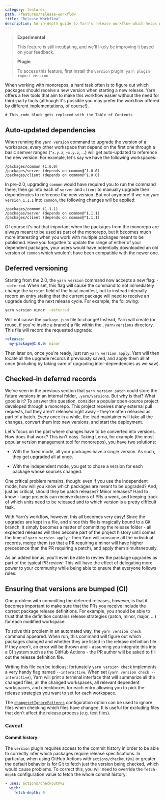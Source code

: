 ```yaml
---
category: features
path: /features/release-workflow
title: "Release Workflow"
description: An in-depth guide to Yarn's release workflow which helps with managing versions across a monorepo.
---
```


> **Experimental**
>
> This feature is still incubating, and we'll likely be improving it based on your feedback.

> **Plugin**
>
> To access this feature, first install the `version` plugin: `yarn plugin import version`

When working with monorepos, a hard task often is to figure out which packages should receive a new version when starting a new release. Yarn offers a few tools that aim to make this workflow easier without the need for third-party tools (although it's possible you may prefer the workflow offered by different implementations, of course!).

```toc
# This code block gets replaced with the Table of Contents
```

## Auto-updated dependencies

When running the `yarn version` command to upgrade the version of a workspace, every other workspace that depend on the first one through a basic semver ranges (`^x.y.z`, `~x.y.z`, ...) will get auto-updated to reference the new version. For example, let's say we have the following workspaces:

```
/packages/common (1.0.0)
/packages/server (depends on common@^1.0.0)
/packages/client (depends on common@^1.0.0)
```

In pre-2.0, upgrading `common` would have required you to run the command there, then go into each of `server` and `client` to manually upgrade their dependencies to reference the new version. But not anymore! If we run `yarn version 1.1.1` into `common`, the following changes will be applied:

```
/packages/common (1.1.1)
/packages/server (depends on common@^1.1.1)
/packages/client (depends on common@^1.1.1)
```

Of course it's not that important when the packages from the monorepo are always meant to be used as part of the monorepo, but it becomes much more interesting when you work with multiple packages meant to be published. Have you forgotten to update the range of either of your dependent packages, your users would have potentially downloaded an old version of `common` which wouldn't have been compatible with the newer one.

## Deferred versioning

Starting from the 2.0, the `yarn version` command now accepts a new flag: `--deferred`. When set, this flag will cause the command to not immediately change the `version` field of the local manifest, but to instead internally record an entry stating that the current package will need to receive an upgrade during the next release cycle. For example, the following:

```bash
yarn version minor --deferred
```

Will not cause the `package.json` file to change! Instead, Yarn will create (or reuse, if you're inside a branch) a file within the `.yarn/versions` directory. This file will record the requested upgrade:

```yaml
releases:
  my-package@1.0.0: minor
```

Then later on, once you're ready, just run `yarn version apply`. Yarn will then locate all the upgrade records it previously saved, and apply them all at once (including by taking care of upgrading inter-dependencies as we saw).

## Checked-in deferred records

We've seen in the previous section that `yarn version patch` could store the future versions in an internal folder, `.yarn/versions`. But why is that? What good is it? To answer this question, consider a popular open-source project developed through a monorepo. This project receives many external pull requests, but they aren't released right away - they're often released as part of a batch. Every once in a while, the lead maintainer will take all the changes, convert them into new versions, and start the deployment.

Let's focus on the part where changes have to be converted into versions. How does that work? This isn't easy. Taking Lerna, for example (the most popular version management tool for monorepos), you have two solutions:

- With the fixed mode, all your packages have a single version. As such, they get upgraded all at once.

- With the independent mode, you get to chose a version for each package whose sources changed.

One critical problem remains, though: even if you use the independent mode, how will you know which packages are meant to be upgraded? And, just as critical, should they be patch releases? Minor releases? Hard to know - large projects can receive dozens of PRs a week, and keeping track of which units need to be released and to which version is a pretty difficult task.

With Yarn's workflow, however, this all becomes very easy! Since the upgrades are kept in a file, and since this file is magically bound to a Git branch, it simply becomes a matter of committing the release folder - all expected releases will then become part of the project history until comes the time of `yarn version apply` - then Yarn will consume all the individual records, merge them (so that a PR requiring a minor will have higher precedence than the PR requiring a patch), and apply them simultaneously.

As an added bonus, you'll even be able to review the package upgrades as part of the typical PR review! This will have the effect of delegating more power to your community while being able to ensure that everyone follows rules.

## Ensuring that versions are bumped (CI)

One problem with committing the deferred releases, however, is that it becomes important to make sure that the PRs you receive include the correct package release definitions. For example, you should be able to trust that the definition contains release strategies (patch, minor, major, ...) for each modified workspace.

To solve this problem in an automated way, the `yarn version check` command appeared. When run, this command will figure out which packages changed and whether they are listed in the release definition file. If they aren't, an error will be thrown and - assuming you integrate this into a CI system such as the GitHub Actions - the PR author will be asked to fill out the release definition file.

Writing this file can be tedious; fortunately `yarn version check` implements a very handy flag named `--interactive`. When set (`yarn version check --interactive`), Yarn will print a terminal interface that will summarize all the changed files, all the changed workspaces, all relevant dependent workspaces, and checkboxes for each entry allowing you to pick the release strategies you want to set for each workspace.

The [`changesetIgnorePatterns`](/configuration/yarnrc#changesetIgnorePatterns) configuration option can be used to ignore files when checking which files have changed. It is useful for excluding files that don't affect the release process (e.g. test files).

### Caveat

#### Commit history

The `version` plugin requires access to the commit history in order to be able to correctly infer which packages require release specifications. In particular, when using GitHub Actions with `actions/checkout@v2` or greater the default behavior is for Git to fetch just the version being checked, which would cause problems. To correct this, you will need to override the `fetch-depth` configuration value to fetch the whole commit history:

```yaml
- uses: actions/checkout@v2
  with:
    fetch-depth: 0
```
